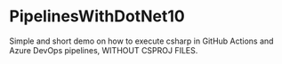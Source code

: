 # PipelinesWithDotNet10
Simple and short demo on how to execute csharp in GitHub Actions and Azure DevOps pipelines, WITHOUT CSPROJ FILES.
